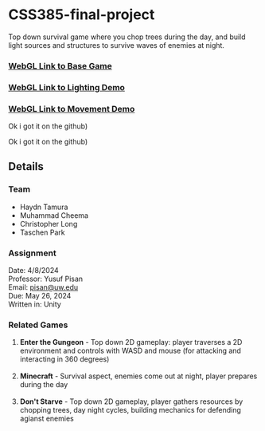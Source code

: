 # CSS385-final-project
Top down survival game where you chop trees during the day, and build light sources and structures to survive waves of enemies at night.

### [WebGL Link to Base Game](https://trolllemon.github.io/CSS385-final-project/Builds/)
### [WebGL Link to Lighting Demo](https://trolllemon.github.io/CSS385-final-project/LightingDemo/)
### [WebGL Link to Movement Demo](https://trolllemon.github.io/CSS385-final-project/MovementDemo/)

Ok i got it on the github)

Ok i got it on the github)
## Details

### Team
* Haydn Tamura<br>
* Muhammad Cheema<br>
* Christopher Long<br>
* Taschen Park<br>

### Assignment
Date: 4/8/2024<br>
Professor: Yusuf Pisan<br>
Email: pisan@uw.edu<br>
Due: May 26, 2024<br>
Written in: Unity<br>

### Related Games
1. **Enter the Gungeon** - Top down 2D gameplay: player traverses a 2D environment and controls with WASD and mouse (for attacking and interacting in 360 degrees) <br><br>
1. **Minecraft** - Survival aspect, enemies come out at night, player prepares during the day <br><br>
1. **Don't Starve** - Top down 2D gameplay, player gathers resources by chopping trees, day night cycles, building mechanics for defending agianst enemies

